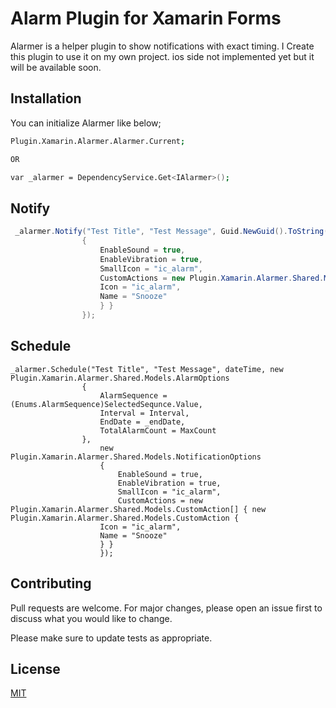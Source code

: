 # Alarm Plugin for Xamarin Forms

Alarmer is a helper plugin to show notifications with exact timing. I Create this plugin to use it on my own project. ios side not implemented yet but it will be available soon.

## Installation

You can initialize Alarmer like below;

```bash
Plugin.Xamarin.Alarmer.Alarmer.Current;

OR

var _alarmer = DependencyService.Get<IAlarmer>();
```


## Notify

```C#
 _alarmer.Notify("Test Title", "Test Message", Guid.NewGuid().ToString(), new Plugin.Xamarin.Alarmer.Shared.Models.NotificationOptions
                {
                    EnableSound = true,
                    EnableVibration = true,
                    SmallIcon = "ic_alarm",
                    CustomActions = new Plugin.Xamarin.Alarmer.Shared.Models.CustomAction[] { new Plugin.Xamarin.Alarmer.Shared.Models.CustomAction {
                    Icon = "ic_alarm",
                    Name = "Snooze"
                    } }
                });
```

## Schedule
```
_alarmer.Schedule("Test Title", "Test Message", dateTime, new Plugin.Xamarin.Alarmer.Shared.Models.AlarmOptions
                {
                    AlarmSequence = (Enums.AlarmSequence)SelectedSequnce.Value,
                    Interval = Interval,
                    EndDate = _endDate,
                    TotalAlarmCount = MaxCount
                },
                    new Plugin.Xamarin.Alarmer.Shared.Models.NotificationOptions
                    {
                        EnableSound = true,
                        EnableVibration = true,
                        SmallIcon = "ic_alarm",
                        CustomActions = new Plugin.Xamarin.Alarmer.Shared.Models.CustomAction[] { new Plugin.Xamarin.Alarmer.Shared.Models.CustomAction {
                    Icon = "ic_alarm",
                    Name = "Snooze"
                    } }
                    });
````



## Contributing
Pull requests are welcome. For major changes, please open an issue first to discuss what you would like to change.

Please make sure to update tests as appropriate.

## License
[MIT](https://choosealicense.com/licenses/mit/)
